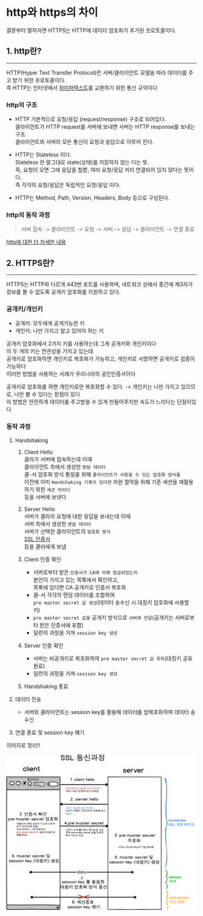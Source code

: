 # http와 https의 차이

결론부터 말하자면 HTTPS는 HTTP에 데이터 암호화가 추가된 프로토콜이다.

## 1. http란?
---
HTTP(Hyper Text Transfer Protocol)란 서버/클라이언트 모델을 따라 데이터를 주고 받기 위한 프로토콜이다.<br>
즉 HTTP는 인터넷에서 [하이퍼텍스트](./하이퍼텍스트.md)를 교환하기 위한 통신 규약이다

### http의 구조
- HTTP 기본적으로 요청/응답 (request/response) 구조로 되어있다.<br>
    클라이언트가 HTTP request를 서버에 보내면 서버는 HTTP response를 보내는 구조.<br>
    클라이언트와 서버의 모든 통신이 요청과 응답으로 이루어 진다.

- HTTP는 Stateless 이다.<br>
    Stateless 란 말그대로 state(상태)를 저장하지 않는 다는 뜻.<br>
    즉, 요청이 오면 그에 응답을 할뿐, 여러 요청/응답 끼리 연결되어 있지 않다는 뜻이다.<br>
    즉 각각의 요청/응답은 독립적인 요청/응답 이다.

- HTTP는 Method, Path, Version, Headers, Body 등으로 구성된다.

### http의 동작 과정
> 서버 접속 -> 클라이언트 -> 요청 -> 서버 -> 응답 -> 클라이언트 -> 연결 종료

[http에 대한 더 자세한 내용](https://velog.io/@teddybearjung/HTTP-%EA%B5%AC%EC%A1%B0-%EB%B0%8F-%ED%95%B5%EC%8B%AC-%EC%9A%94%EC%86%8C)

## 2. HTTPS란?
---
HTTPS는 HTTP와 다르게 443번 포트를 사용하며, 네트워크 상에서 중간에 제3자가 정보를 볼 수 없도록 공개키 암호화를 지원하고 있다.

### 공개키/개인키

- 공개키: 모두에게 공개가능한 키
- 개인키: 나만 가지고 알고 있어야 하는 키

공개키 암호화에서 2가지 키를 사용하는데 그게 공개키와 개인키이다<br>
이 두 개의 키는 연관성을 가지고 있는데<br>
공개키로 암호화하면 개인키로 복호화가 가능하고, 개인키로 서명하면 공개키로 검증이 가능하다<br>
이러한 방법을 사용하는 사례가 우리나라의 공인인증서이다

공개키로 암호화를 하면 개인키로만 복호화할 수 있다. -> 개인키는 나만 가지고 있으므로, 나만 볼 수 있다는 장점이 있다<br>
이 방법은 안전하게 데이터를 주고받을 수 있게 만들어주지만 속도가 느리다는 단점이있다

### 동작 과정

1. Handshaking
    1. Client Hello<br>
        클라가 서버에 접속하는데 이때<br>
        클라이언트 측에서 생성한 `랜덤 데이터`<br>
        클-서 암호화 방식 통일을 위해 `클라이언트가 사용할 수 있는 암호화 방식들`<br>
        이전에 이미 `Handshaking 기록이 있다면` 자원 절약을 위해 기존 세션을 재활용하기 위한 `세션 아이디`<br>
        등을 서버에 보낸다

    2. Server Hello<br>
        서버가 클라의 요청에 대한 응답을 보내는데 이때<br>
        서버 측에서 생성한 `랜덤 데이터`<br>
        서버가 선택한 클라이언트의 `암호화 방식`<br>
        [SSL 인증서]()<br>
        등을 클라에게 보냄

    3. Client 인증 확인<br>
        - 서버로부터 받은 `인증서가 CA에 의해 발급되었는지`<br>
            본인이 가지고 있는 목록에서 확인하고,<br>
            목록에 있다면 CA 공개키로 인증서 복호화
        - 클-서 각각의 랜덤 데이터를 조합하여<br>
            `pre master secret 값 생성`(데이터 송수신 시 대칭키 암호화에 사용할 키)
        - `pre master secret 값을` 공개키 방식으로 `서버에 전달`(공개키는 서버로부터 받은 인증서에 포함)
        - 일련의 과정을 거쳐 `session key 생성`

    4. Server 인증 확인<br>
        - 서버는 비공개키로 복호화하여 `pre master secret 값 취득`(대칭키 공유 완료)
        - 일련의 과정을 거쳐 `session key 생성`

    5. Handshaking 종료

2. 데이터 전송
    - 서버와 클라이언트는 session key를 활용해 데이터를 암복호화하여 데이터 송수신

3. 연결 종료 및 session key 폐기

이미지로 정리!!

![ssl](img/ssl.png)